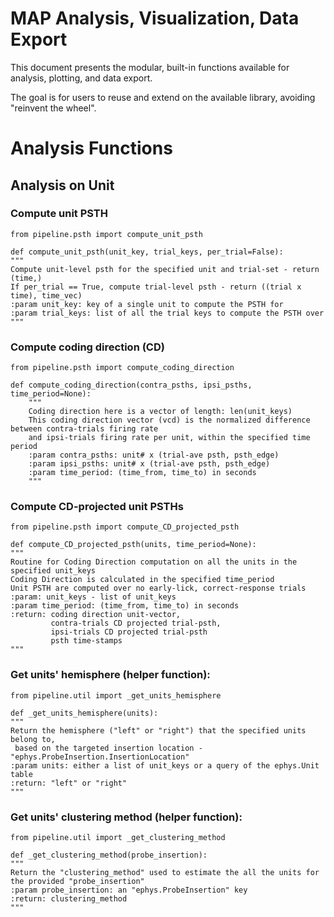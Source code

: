 # MAP Analysis, Visualization, Data Export

This document presents the modular, built-in functions available for analysis, plotting, and data export.

The goal is for users to reuse and extend on the available library, avoiding "reinvent the wheel". 

# Analysis Functions

## Analysis on Unit

### Compute unit PSTH

`from pipeline.psth import compute_unit_psth`

    def compute_unit_psth(unit_key, trial_keys, per_trial=False):
    """
    Compute unit-level psth for the specified unit and trial-set - return (time,)
    If per_trial == True, compute trial-level psth - return ((trial x time), time_vec)
    :param unit_key: key of a single unit to compute the PSTH for
    :param trial_keys: list of all the trial keys to compute the PSTH over
    """
    
### Compute coding direction (CD)

`from pipeline.psth import compute_coding_direction`

    def compute_coding_direction(contra_psths, ipsi_psths, time_period=None):
        """
        Coding direction here is a vector of length: len(unit_keys)
        This coding direction vector (vcd) is the normalized difference between contra-trials firing rate
        and ipsi-trials firing rate per unit, within the specified time period
        :param contra_psths: unit# x (trial-ave psth, psth_edge)
        :param ipsi_psths: unit# x (trial-ave psth, psth_edge)
        :param time_period: (time_from, time_to) in seconds
        """

### Compute CD-projected unit PSTHs

`from pipeline.psth import compute_CD_projected_psth`

    def compute_CD_projected_psth(units, time_period=None):
    """
    Routine for Coding Direction computation on all the units in the specified unit_keys
    Coding Direction is calculated in the specified time_period
    Unit PSTH are computed over no early-lick, correct-response trials
    :param: unit_keys - list of unit_keys
    :param time_period: (time_from, time_to) in seconds
    :return: coding direction unit-vector,
             contra-trials CD projected trial-psth,
             ipsi-trials CD projected trial-psth
             psth time-stamps
    """
    

### Get units' hemisphere (helper function):

`from pipeline.util import _get_units_hemisphere`

    def _get_units_hemisphere(units):
    """
    Return the hemisphere ("left" or "right") that the specified units belong to,
     based on the targeted insertion location - "ephys.ProbeInsertion.InsertionLocation"
    :param units: either a list of unit_keys or a query of the ephys.Unit table
    :return: "left" or "right"
    """


### Get units' clustering method (helper function):

`from pipeline.util import _get_clustering_method`

    def _get_clustering_method(probe_insertion):
    """
    Return the "clustering_method" used to estimate the all the units for the provided "probe_insertion"
    :param probe_insertion: an "ephys.ProbeInsertion" key
    :return: clustering_method
    """

    